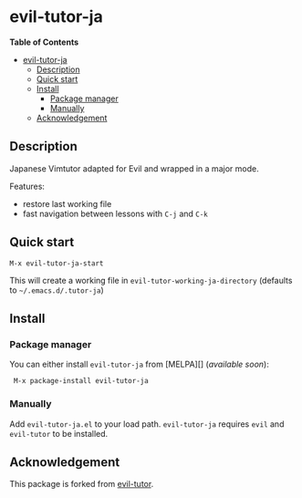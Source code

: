 # evil-tutor-ja
<!-- [![MELPA](http://melpa.org/packages/evil-tutor-badge.svg)](http://melpa.org/#/evil-tutor) [![MELPA Stable](http://stable.melpa.org/packages/evil-tutor-badge.svg)](http://stable.melpa.org/#/evil-tutor) -->

<!-- markdown-toc start - Don't edit this section. Run M-x markdown-toc/generate-toc again -->
**Table of Contents**

- [evil-tutor-ja](#evil-tutor-ja)
    - [Description](#description)
    - [Quick start](#quick-start)
    - [Install](#install)
        - [Package manager](#package-manager)
        - [Manually](#manually)
    - [Acknowledgement](#acknowledgement)

<!-- markdown-toc end -->

## Description

Japanese Vimtutor adapted for Evil and wrapped in a major mode.

Features:
- restore last working file
- fast navigation between lessons with `C-j` and `C-k`

## Quick start

    M-x evil-tutor-ja-start

This will create a working file in `evil-tutor-working-ja-directory` (defaults
to `~/.emacs.d/.tutor-ja`)

## Install

### Package manager

You can either install `evil-tutor-ja` from [MELPA][] (_available soon_):

```
 M-x package-install evil-tutor-ja
```

### Manually

Add `evil-tutor-ja.el` to your load path. `evil-tutor-ja` requires `evil` and `evil-tutor` to be installed.

## Acknowledgement

This package is forked from [evil-tutor](https://github.com/syl20bnr/evil-tutor/blob/master/README.md).

